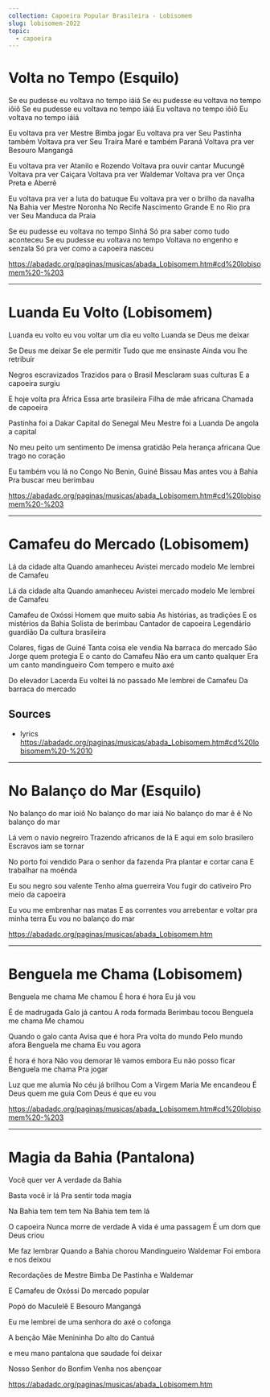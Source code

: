 ```yaml
---
collection: Capoeira Popular Brasileira - Lobisomem
slug: lobisomem-2022
topic:
  - capoeira
---
```

# Volta no Tempo (Esquilo)
 
Se eu pudesse eu voltava no tempo iáiá
Se eu pudesse eu voltava no tempo iôiô
Se eu pudesse eu voltava no tempo iáiá
Eu voltava no tempo iôiô
Eu voltava no tempo iáiá
 
Eu voltava pra ver Mestre Bimba jogar
Eu voltava pra ver Seu Pastinha também
Voltava pra ver Seu Traíra
Maré e também Paraná
Voltava pra ver Besouro Mangangá
 
Eu voltava pra ver Atanilo e Rozendo
Voltava pra ouvir cantar Mucungê
Voltava pra ver Caiçara
Voltava pra ver Waldemar
Voltava pra ver Onça Preta e Aberrê
 
Eu voltava pra ver a luta do batuque
Eu voltava pra ver o brilho da navalha
Na Bahia ver Mestre Noronha
No Recife Nascimento Grande
E no Rio pra ver Seu Manduca da Praia
 
Se eu pudesse eu voltava no tempo Sinhá
Só pra saber como tudo aconteceu
Se eu pudesse eu voltava no tempo
Voltava no engenho e senzala
Só pra ver como a capoeira nasceu

https://abadadc.org/paginas/musicas/abada_Lobisomem.htm#cd%20lobisomem%20-%203

---

# Luanda Eu Volto (Lobisomem)
 
Luanda eu volto
eu vou voltar
um dia eu volto Luanda
se Deus me deixar
 
Se Deus me deixar
Se ele permitir
Tudo que me ensinaste
Ainda vou lhe retribuir
 
Negros escravizados
Trazidos para o Brasil
Mesclaram suas culturas
E a capoeira surgiu

E hoje volta pra África
Essa arte brasileira
Filha de mãe africana
Chamada de capoeira

Pastinha foi a Dakar
Capital do Senegal
Meu Mestre foi a Luanda
De angola a capital

No meu peito um sentimento
De imensa gratidão
Pela herança africana
Que trago no coração

Eu também vou lá no Congo
No Benin, Guiné Bissau
Mas antes vou à Bahia
Pra buscar meu berimbau

https://abadadc.org/paginas/musicas/abada_Lobisomem.htm#cd%20lobisomem%20-%203

---

# Camafeu do Mercado (Lobisomem)
 
Lá da cidade alta
Quando amanheceu
Avistei mercado modelo
Me lembrei de Camafeu
 
Lá da cidade alta
Quando amanheceu
Avistei mercado modelo
Me lembrei de Camafeu
 
Camafeu de Oxóssi
Homem que muito sabia
As histórias, as tradições
E os mistérios da Bahia
Solista de berimbau
Cantador de capoeira
Legendário guardião
Da cultura brasileira
 
Colares, figas de Guiné
Tanta coisa ele vendia
Na barraca do mercado
São Jorge quem protegia
E o canto do Camafeu
Não era um canto qualquer
Era um canto mandingueiro
Com tempero e muito axé
 
Do elevador Lacerda
Eu voltei lá no passado
Me lembrei de Camafeu
Da barraca do mercado
 

## Sources
- lyrics https://abadadc.org/paginas/musicas/abada_Lobisomem.htm#cd%20lobisomem%20-%2010

---

# No Balanço do Mar (Esquilo)
 
No balanço do mar ioiô
No balanço do mar iaiá
No balanço do mar ê ê
No balanço do mar
 
Lá vem o navio negreiro
Trazendo africanos de lá
E aqui em solo brasilero
Escravos iam se tornar
 
No porto foi vendido
Para o senhor da fazenda
Pra plantar e cortar cana
E trabalhar na moênda
 
Eu sou negro sou valente
Tenho alma guerreira
Vou fugir do cativeiro
Pro meio da capoeira
 
Eu vou me embrenhar nas matas
E as correntes vou arrebentar
e voltar pra minha terra
Eu vou no balanço do mar

https://abadadc.org/paginas/musicas/abada_Lobisomem.htm

---

# Benguela me Chama (Lobisomem)
 
Benguela me chama
Me chamou
É hora é hora
Eu já vou
 
É de madrugada
Galo já cantou
A roda formada
Berimbau tocou
Benguela me chama
Me chamou
 
Quando o galo canta
Avisa que é hora
Pra volta do mundo
Pelo mundo afora
Benguela me chama
Eu vou agora
 
É hora é hora
Não vou demorar
Iê vamos embora
Eu não posso ficar
Benguela me chama
Pra jogar
 
Luz que me alumia
No céu já brilhou
Com a Virgem Maria
Me encandeou
É Deus quem me guia
Com Deus é que eu vou
 
https://abadadc.org/paginas/musicas/abada_Lobisomem.htm#cd%20lobisomem%20-%203

---

# Magia da Bahia (Pantalona)
 
Você quer ver
A verdade da Bahia
 
Basta você ir lá
Pra sentir toda magia
 
Na Bahia tem tem tem
Na Bahia tem tem lá
 
O capoeira
Nunca morre de verdade
A vida é uma passagem
É um dom que Deus criou
 
Me faz lembrar
Quando a Bahia chorou
Mandingueiro Waldemar
Foi embora e nos deixou
 
Recordações de Mestre Bimba
De Pastinha e Waldemar
 
E Camafeu de Oxóssi
Do mercado popular
 
Popó do Maculelê
E Besouro Mangangá

Eu me lembrei de uma senhora
do axé o cofonga
 
A benção Mãe Menininha
Do alto do Cantuá

e meu mano pantalona
que saudade foi deixar
 
Nosso Senhor do Bonfim
Venha nos abençoar

https://abadadc.org/paginas/musicas/abada_Lobisomem.htm
